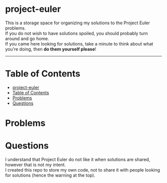 # project-euler
This is a storage space for organizing my solutions to the Project Euler problems.<br>
If you do not wish to have solutions spoiled, you should probably turn around and go home.<br>
If you came here looking for solutions, take a minute to think about what you're doing, then **do them yourself please**!

--------------------

# Table of Contents

  - [project-euler](#project-euler)
  - [Table of Contents](#table-of-contents)
  - [Problems](#problems)
  - [Questions](#questions)

# Problems


# Questions
I understand that Project Euler do not like it when solutions are shared, however that is not my intent.<br>
I created this repo to store my own code, not to share it with people looking for solutions (hence the warning at the top).<br>
